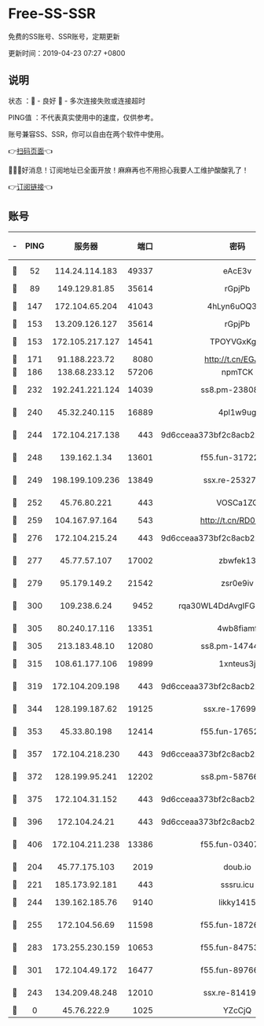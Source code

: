 # Free-SS-SSR

免费的SS账号、SSR账号，定期更新

更新时间：2019-04-23 07:27 +0800

## 说明

状态     ：🙂 - 良好 🙁 - 多次连接失败或连接超时

PING值   ：不代表真实使用中的速度，仅供参考。

账号兼容SS、SSR，你可以自由在两个软件中使用。

👉[扫码页面](https://liesauer.github.io/Free-SS-SSR/)👈

🎉🎉🎉好消息！订阅地址已全面开放！麻麻再也不用担心我要人工维护酸酸乳了！

👉[订阅链接](https://www.liesauer.net/yogurt/subscribe?ACCESS_TOKEN=DAYxR3mMaZAsaqUb)👈

## 账号

|-|PING|服务器|端口|密码|加密方式|区域|
|:----:|:----:|:-----:|-----:|:----:|:----:|:----:|
|🙂|52|114.24.114.183|49337|eAcE3v|chacha20-ietf|TW|
|🙂|89|149.129.81.85|35614|rGpjPb|rc4-md5|HK|
|🙂|147|172.104.65.204|41043|4hLyn6uOQ3hU|aes-256-cfb|JP|
|🙂|153|13.209.126.127|35614|rGpjPb|rc4-md5|KR|
|🙂|153|172.105.217.127|14541|TPOYVGxKglpi|aes-256-cfb|JP|
|🙂|171|91.188.223.72|8080|http://t.cn/EGJIyrl|rc4-md5|RU|
|🙂|186|138.68.233.12|57206|npmTCK|rc4-md5|US|
|🙂|232|192.241.221.124|14039|ss8.pm-23808367|aes-256-cfb|US|
|🙂|240|45.32.240.115|16889|4pl1w9ug|aes-256-cfb|AU|
|🙂|244|172.104.217.138|443|9d6cceaa373bf2c8acb22e60b6a58be6|aes-256-cfb|US|
|🙂|248|139.162.1.34|13601|f55.fun-31722163|aes-256-cfb|SG|
|🙂|249|198.199.109.236|13849|ssx.re-25327001|aes-256-cfb|US|
|🙂|252|45.76.80.221|443|VOSCa1ZG|aes-256-cfb|DE|
|🙂|259|104.167.97.164|543|http://t.cn/RD0D7sx|rc4-md5|CA|
|🙂|276|172.104.215.24|443|9d6cceaa373bf2c8acb22e60b6a58be6|aes-256-cfb|US|
|🙂|277|45.77.57.107|17002|zbwfek13|aes-256-cfb|GB|
|🙂|279|95.179.149.2|21542|zsr0e9iv|aes-256-cfb|NL|
|🙂|300|109.238.6.24|9452|rqa30WL4DdAvgIFG6Fs3znzTa|aes-256-cfb|FR|
|🙂|305|80.240.17.116|13351|4wb8fiamf|aes-256-cfb|DE|
|🙂|305|213.183.48.10|12080|ss8.pm-14744177|rc4-md5|RU|
|🙂|315|108.61.177.106|19899|1xnteus3j|aes-256-cfb|FR|
|🙂|319|172.104.209.198|443|9d6cceaa373bf2c8acb22e60b6a58be6|aes-256-cfb|US|
|🙂|344|128.199.187.62|19125|ssx.re-17699108|aes-256-cfb|SG|
|🙂|353|45.33.80.198|12414|f55.fun-17652829|aes-256-cfb|US|
|🙂|357|172.104.218.230|443|9d6cceaa373bf2c8acb22e60b6a58be6|aes-256-cfb|US|
|🙂|372|128.199.95.241|12202|ss8.pm-58766684|aes-256-cfb|SG|
|🙂|375|172.104.31.152|443|9d6cceaa373bf2c8acb22e60b6a58be6|aes-256-cfb|US|
|🙂|396|172.104.24.21|443|9d6cceaa373bf2c8acb22e60b6a58be6|aes-256-cfb|US|
|🙂|406|172.104.211.238|13386|f55.fun-03407561|aes-256-cfb|US|
|🙂|204|45.77.175.103|2019|doub.io|aes-128-ctr|SG|
|🙂|221|185.173.92.181|443|sssru.icu|rc4-md5|RU|
|🙂|244|139.162.185.76|9140|likky1415|aes-256-cfb|DE|
|🙂|255|172.104.56.69|11598|f55.fun-18726440|aes-256-cfb|SG|
|🙂|283|173.255.230.159|10653|f55.fun-84753420|aes-256-cfb|US|
|🙂|301|172.104.49.172|16477|f55.fun-89766175|aes-256-cfb|SG|
|🙁|243|134.209.48.248|12010|ssx.re-81419250|aes-256-cfb|US|
|🙁|0|45.76.222.9|1025|YZcCjQ|rc4-md5|JP|
